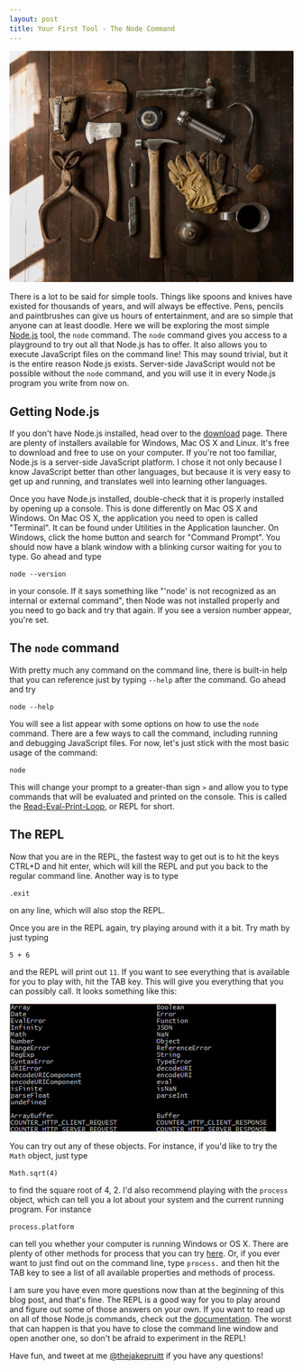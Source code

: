 ```yaml
---
layout: post
title: Your First Tool - The Node Command
---
```


![](/images/oIpwxeeSPy1cnwYpqJ1w_Dufer%20Collateral%20test.jpg)

There is a lot to be said for simple tools. Things like spoons and knives have existed for thousands of years, and will always be effective. Pens, pencils and paintbrushes can give us hours of entertainment, and are so simple that anyone can at least doodle. Here we will be exploring the most simple [Node.js](http://nodejs.org/) tool, the `node` command. The `node` command gives you access to a playground to try out all that Node.js has to offer. It also allows you to execute JavaScript files on the command line! This may sound trivial, but it is the entire reason Node.js exists. Server-side JavaScript would not be possible without the `node` command, and you will use it in every Node.js program you write from now on.

## Getting Node.js

If you don't have Node.js installed, head over to the [download](http://nodejs.org/download/) page. There are plenty of installers available for Windows, Mac OS X and Linux. It's free to download and free to use on your computer. If you're not too familiar, Node.js is a server-side JavaScript platform. I chose it not only because I know JavaScript better than other languages, but because it is very easy to get up and running, and translates well into learning other languages.

Once you have Node.js installed, double-check that it is properly installed by opening up a console. This is done differently on Mac OS X and Windows. On Mac OS X, the application you need to open is called "Terminal".  It can be found under Utilities in the Application launcher. On Windows, click the home button and search for "Command Prompt". You should now have a blank window with a blinking cursor waiting for you to type. Go ahead and type

```
node --version
```

in your console. If it says something like "'node' is not recognized as an internal or external command", then Node was not installed properly and you need to go back and try that again. If you see a version number appear, you're set.

## The `node` command

With pretty much any command on the command line, there is built-in help that you can reference just by typing `--help` after the command. Go ahead and try

```
node --help
```

You will see a list appear with some options on how to use the `node` command. There are a few ways to call the command, including running and debugging JavaScript files. For now, let's just stick with the most basic usage of the command:

```
node
```

This will change your prompt to a greater-than sign `>` and allow you to type commands that will be evaluated and printed on the console. This is called the [Read-Eval-Print-Loop](http://nodejs.org/api/repl.html#repl_repl_features), or REPL for short.

## The REPL

Now that you are in the REPL, the fastest way to get out is to hit the keys CTRL+D and hit enter, which will kill the REPL and put you back to the regular command line. Another way is to type 

```
.exit
```

on any line, which will also stop the REPL.

Once you are in the REPL again, try playing around with it a bit. Try math by just typing

```
5 + 6
```

and the REPL will print out `11`. If you want to see everything that is available for you to play with, hit the TAB key. This will give you everything that you can possibly call. It looks something like this:

![](/images/REPL.png)

You can try out any of these objects. For instance, if you'd like to try the `Math` object, just type

```
Math.sqrt(4)
```

to find the square root of 4, 2. I'd also recommend playing with the `process` object, which can tell you a lot about your system and the current running program. For instance

```
process.platform
```

can tell you whether your computer is running Windows or OS X. There are plenty of other methods for process that you can try [here](http://nodejs.org/api/process.html#process_process_platform). Or, if you ever want to just find out on the command line, type `process.` and then hit the TAB key to see a list of all available properties and methods of process.

I am sure you have even more questions now than at the beginning of this blog post, and that's fine. The REPL is a good way for you to play around and figure out some of those answers on your own. If you want to read up on all of those Node.js commands, check out the [documentation](http://nodejs.org/api/). The worst that can happen is that you have to close the command line window and open another one, so don't be afraid to experiment in the REPL!

Have fun, and tweet at me [@thejakepruitt](http://twitter.com/thejakepruitt) if you have any questions!